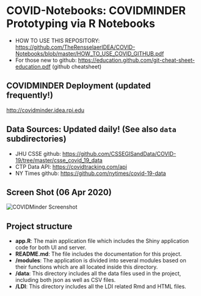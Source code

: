 # COVID-Notebooks: COVIDMINDER Prototyping via R Notebooks

* HOW TO USE THIS REPOSITORY: https://github.com/TheRensselaerIDEA/COVID-Notebooks/blob/master/HOW_TO_USE_COVID_GITHUB.pdf
* For those new to github: https://education.github.com/git-cheat-sheet-education.pdf (github cheatsheet)

## COVIDMINDER Deployment (updated frequently!)
http://covidminder.idea.rpi.edu

## Data Sources: Updated daily! (See also `data` subdirectories)

* JHU CSSE github: https://github.com/CSSEGISandData/COVID-19/tree/master/csse_covid_19_data
* CTP Data API: https://covidtracking.com/api
* NY Times github: https://github.com/nytimes/covid-19-data

## Screen Shot (06 Apr 2020)
![COVIDMinder Screenshot](https://raw.githubusercontent.com/TheRensselaerIDEA/COVID-DI-Prototype/master/COVIDMinder_screenshot.png)

## Project structure

* **app.R**: The main application file which includes the Shiny application code for both UI and server.
* **README.md**: The file includes the documentation for this project.
* **/modules**: The application is divided into several modules based on their functions which are all located inside this directory.
* **/data**: This directory includes all the data files used in the project, including both json as well as CSV files.
* **/LDI**: This directory includes all the LDI related Rmd and HTML files.
